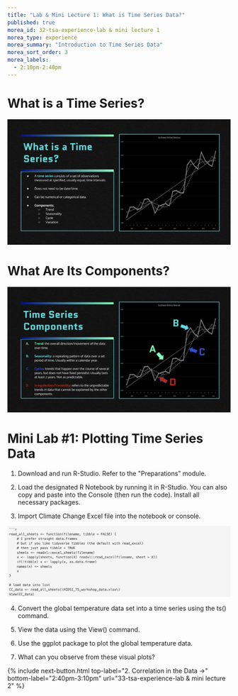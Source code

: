 ```yaml
---
title: "Lab & Mini Lecture 1: What is Time Series Data?"
published: true
morea_id: 32-tsa-experience-lab & mini lecture 1
morea_type: experience
morea_summary: "Introduction to Time Series Data"
morea_sort_order: 3
morea_labels:
  - 2:10pm-2:40pm
---
```


# What is a Time Series?
<img src="Screenshot 2023-12-01 at 1.33.13 AM.png" alt="What is a Time Series slide" width="1000"/>

# What Are Its Components?
<img src="Screenshot 2023-12-01 at 1.33.32 AM.png" alt="What is a Time Series slide" width="1000"/>

###

### 


# Mini Lab #1: Plotting Time Series Data
1. Download and run R-Studio. Refer to the "Preparations" module.

2. Load the designated R Notebook by running it in R-Studio. You can also copy and paste into the Console (then run the code). Install all necessary packages.

3. Import Climate Change Excel file into the notebook or console. 

![R Notebook load code](<Screenshot 2023-12-01 at 1.45.01 AM.png>)


4. Convert the global temperature data set into a time series using the ts() command.

5. View the data using the View() command.

6. Use the ggplot package to plot the global temperature data. 

7. What can you observe from these visual plots?




{% include next-button.html
top-label="2. Correlation in the Data ->"
bottom-label="2:40pm-3:10pm"
url="33-tsa-experience-lab & mini lecture 2" %}
